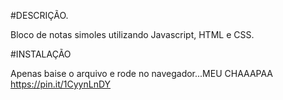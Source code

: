 #DESCRIÇÃO.

Bloco de notas simoles utilizando Javascript, HTML e CSS.

#INSTALAÇÃO

Apenas baise o arquivo e rode no navegador...MEU CHAAAPAA
https://pin.it/1CyynLnDY
